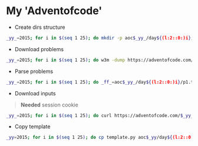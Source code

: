 # My 'Adventofcode'
- Create dirs structure
```sh
_yy_=2015; for i in $(seq 1 25); do mkdir -p aoc$_yy_/day${(l:2::0:)i}; done 
```
- Download problems
```sh
_yy_=2015; for i in $(seq 1 25); do w3m -dump https://adventofcode.com/$_yy_/day/${i} >aoc$_yy_/day${(l:2::0:)i}/p1.txt; done
```
- Parse problems
```sh
_yy_=2015; for i in $(seq 1 25); do _ff_=aoc$_yy_/day${(l:2::0:)i}/p1.txt; _ll_=$(wc -l $_ff_ | cut -d ' ' -f 1); head -$(expr $_ll_ - 4) $_ff_ | tail -$(expr $_ll_ - 18) >$_ff_.new; done
```
- Download inputs
> **Needed** session cookie
```sh
_yy_=2015; for i in $(seq 1 25); do curl https://adventofcode.com/$_yy_/day/${i}/input -X GET -H 'Cookie:session=53...f1' -o aoc$_yy_/day${(l:2::0:)i}/input.txt; done
```
- Copy template
```sh
_yy=2015; for i in $(seq 1 25); do cp template.py aoc$_yy/day${(l:2::0:)i}/s1.py; cp template.py aoc$_yy/day${(l:2::0:)i}/s2.py; done
```
